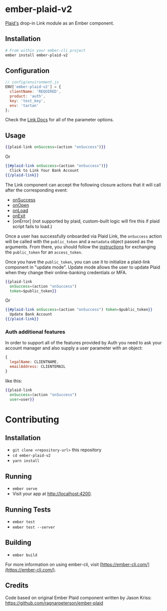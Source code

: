 # ember-plaid-v2

[Plaid's](https://plaid.com/) drop-in Link module as an Ember component.

## Installation

```bash
# From within your ember-cli project
ember install ember-plaid-v2
```

## Configuration

```javascript
// config/environment.js
ENV['ember-plaid-v2'] = {
  clientName: 'REQUIRED',
  product: 'auth',
  key: 'test_key',
  env: 'tartan'
};
```

Check the [Link Docs](https://github.com/plaid/link#custom-integration) for all of the parameter options.

## Usage

```hbs
{{plaid-link onSuccess=(action "onSuccess")}}
```
Or
```hbs
{{#plaid-link onSuccess=(action "onSuccess")}}
  Click to Link Your Bank Account
{{/plaid-link}}
```
The Link component can accept the following closure actions that it will call after the corresponding event:

* [onSuccess](plaid.com/docs/api/#onsuccess-callback)
* [onOpen](plaid.com/docs/api/#open-function)
* [onLoad](plaid.com/docs/api/#parameter-reference)
* [onExit](plaid.com/docs/api/#onexit-callback)
* [onError] (not supported by plaid, custom-built logic will fire this if plaid script fails to load.)

Once a user has successfully onboarded via Plaid Link, the `onSuccess` action will be called with the `public_token` and a `metadata` object passed as the arguments. From there, you should follow the [instructions](https://github.com/plaid/link#step-3-write-server-side-handler) for exchanging the `public_token` for an `access_token`.


Once you have the `public_token`, you can use it to initialize a plaid-link component in "update mode". Update mode allows the user to update Plaid when they change their online-banking credentials or MFA.

```hbs
{{plaid-link
  onSuccess=(action "onSuccess")
  token=$public_token}}
```
Or
```hbs
{{#plaid-link onSuccess=(action "onSuccess") token=$public_token}}
  Update Bank Account
{{/plaid-link}}
```

### Auth additional features

In order to support all of the features provided by Auth you need to ask your account manager and also supply a user parameter with an object:

```javascript
{
  legalName: CLIENTNAME,
  emailAddress: CLIENTEMAIL
}
```

like this:

```hbs
{{plaid-link
  onSuccess=(action "onSuccess")
  user=user}}
```

# Contributing
## Installation
* `git clone <repository-url>` this repository
* `cd ember-plaid-v2`
* `yarn install`

## Running

* `ember serve`
* Visit your app at [http://localhost:4200](http://localhost:4200).

## Running Tests
<!-- TODO re-add yarn test once I figure it out -->
<!-- * `yarn test` (Runs `ember try:each` to test your addon against multiple Ember versions) -->

* `ember test`
* `ember test --server`

## Building

* `ember build`

For more information on using ember-cli, visit [https://ember-cli.com/](https://ember-cli.com/).

## Credits
Code based on original Ember Plaid component written by Jason Kriss: https://github.com/ragnarpeterson/ember-plaid
